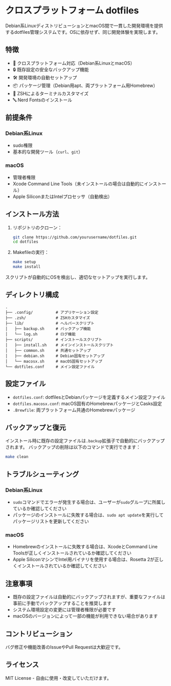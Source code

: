 # クロスプラットフォーム dotfiles

Debian系LinuxディストリビューションとmacOS間で一貫した開発環境を提供するdotfiles管理システムです。OSに依存せず、同じ開発体験を実現します。

## 特徴

- 🔄 クロスプラットフォーム対応（Debian系LinuxとmacOS）
- 🔒 既存設定の安全なバックアップ機能
- 🛠 開発環境の自動セットアップ
- 📦 パッケージ管理（Debian用apt、両プラットフォーム用Homebrew）
- 🎨 ZSHによるターミナルカスタマイズ
- 🔤 Nerd Fontsのインストール

## 前提条件

### Debian系Linux
- sudo権限
- 基本的な開発ツール（`curl`、`git`）

### macOS
- 管理者権限
- Xcode Command Line Tools（未インストールの場合は自動的にインストール）
- Apple SiliconまたはIntelプロセッサ（自動検出）

## インストール方法

1. リポジトリのクローン：
   ```bash
   git clone https://github.com/yourusername/dotfiles.git
   cd dotfiles
   ```

2. Makefileの実行：
   ```bash
   make setup
   make install
   ```

スクリプトが自動的にOSを検出し、適切なセットアップを実行します。

## ディレクトリ構成

```
.
├── .config/          # アプリケーション設定
├── .zsh/             # ZSHカスタマイズ
├── lib/              # ヘルパースクリプト
│   ├── backup.sh     # バックアップ機能
│   └── log.sh        # ログ機能
├── scripts/          # インストールスクリプト
│   ├── install.sh    # メインインストールスクリプト
│   ├── common.sh     # 共通セットアップ
│   ├── debian.sh     # Debian固有セットアップ
│   └── macosx.sh     # macOS固有セットアップ
└── dotfiles.conf     # メイン設定ファイル
```

## 設定ファイル

- `dotfiles.conf`: dotfilesとDebianパッケージを定義するメイン設定ファイル
- `dotfiles.macosx.conf`: macOS固有のHomebrewパッケージとCasks設定
- `.Brewfile`: 両プラットフォーム共通のHomebrewパッケージ

## バックアップと復元

インストール時に既存の設定ファイルは`.backup`拡張子で自動的にバックアップされます。
バックアップの削除は以下のコマンドで実行できます：

```bash
make clean
```

## トラブルシューティング

### Debian系Linux
- `sudo`コマンドでエラーが発生する場合は、ユーザーが`sudo`グループに所属しているか確認してください
- パッケージのインストールに失敗する場合は、`sudo apt update`を実行してパッケージリストを更新してください

### macOS
- Homebrewのインストールに失敗する場合は、XcodeとCommand Line Toolsが正しくインストールされているか確認してください
- Apple SiliconマシンでIntel用バイナリを使用する場合は、Rosetta 2が正しくインストールされているか確認してください

## 注意事項

- 既存の設定ファイルは自動的にバックアップされますが、重要なファイルは事前に手動でバックアップすることを推奨します
- システム環境設定の変更には管理者権限が必要です
- macOSのバージョンによって一部の機能が利用できない場合があります

## コントリビューション

バグ修正や機能改善のIssueやPull Requestは大歓迎です。

## ライセンス

MIT License - 自由に使用・改変していただけます。
